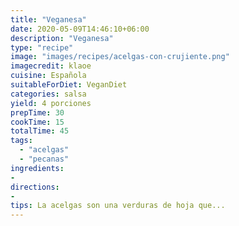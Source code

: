 ```yaml
---
title: "Veganesa"
date: 2020-05-09T14:46:10+06:00
description: "Veganesa"
type: "recipe"
image: "images/recipes/acelgas-con-crujiente.png"
imagecredit: klaoe
cuisine: Española
suitableForDiet: VeganDiet
categories: salsa
yield: 4 porciones
prepTime: 30
cookTime: 15
totalTime: 45
tags:
  - "acelgas"
  - "pecanas"
ingredients:
- 
directions:
- 
tips: La acelgas son una verduras de hoja que...
---
```

